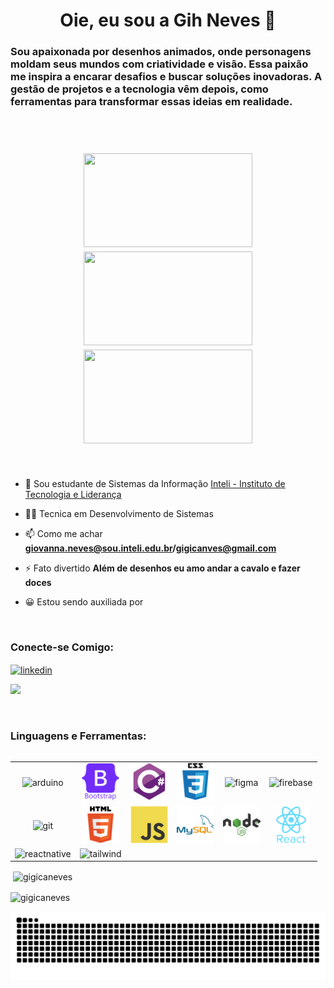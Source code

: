 <h1 align="center">Oie, eu sou a Gih Neves 🌟</h1>

<h3>
        Sou apaixonada por desenhos animados, onde personagens moldam seus mundos com criatividade e visão.  
        Essa paixão me inspira a encarar desafios e buscar soluções inovadoras.  
        A gestão de projetos e a tecnologia vêm depois, como ferramentas para transformar essas ideias em realidade.
      </h3>

<br>

<h1 align="center">
        <img height="150" width="270" src="https://i.pinimg.com/originals/72/9f/30/729f309ab7e2515452acfe0d26bc7342.gif" /> 
                <img height="150" width="270" src="https://media0.giphy.com/media/Fl7K2cgGi8K6Q/giphy.gif?cid=6c09b9521vgpeyxkdv0niv4holdkz6i7u576x6r3zso8tqgz&ep=v1_internal_gif_by_id&rid=giphy.gif&ct=g" />
        <img height="150" width="270"src="https://media4.giphy.com/media/XwzmDnasOtKmY/giphy.gif?cid=6c09b952jm5sz3o027kapk28oemajnvptzeqr9yram3cln1g&ep=v1_internal_gif_by_id&rid=giphy.gif&ct=g" /> 
</h1>  

<br>



- 🔭 Sou estudante de Sistemas da Informação [Inteli - Instituto de Tecnologia e Liderança](https://www.inteli.edu.br/)

- 👩‍💻 Tecnica em Desenvolvimento de Sistemas

- 📫 Como me achar **giovanna.neves@sou.inteli.edu.br/gigicanves@gmail.com**

- ⚡ Fato divertido **Além de desenhos eu amo andar a cavalo e fazer doces**

- 😀 Estou sendo auxiliada por 

<br>


<h3 align="left">Conecte-se Comigo:</h3>


<a href="https://www.linkedin.com/in/giovanna-neves-rodrigues-6927262b8/" ><img align="center" alt="linkedin" width="250" height="60" src="https://img.shields.io/badge/LinkedIn-blue?style=for-the-badge&logo=linkedin&logoColor=white"> </a>

<p><img  width="250" src="https://media4.giphy.com/media/v1.Y2lkPTc5MGI3NjExcDU3cnZpZjBnbWwzeTZ5bGE4dHp0ZDVqOXEwYWl5cHAxaXViM3Z4NCZlcD12MV9pbnRlcm5hbF9naWZfYnlfaWQmY3Q9Zw/fHRP7nAicEggw/200.webp" /></p>

<br>

<h3 align="left">Linguagens e Ferramentas:</h3>

<table align="left">
  <tr>
    <td align="center">
      <a href="https://www.arduino.cc/" target="_blank" rel="noreferrer" style="text-decoration: none;">
        <img src="https://cdn.worldvectorlogo.com/logos/arduino-1.svg" alt="arduino"  width="60" height="60"/><br/>
      </a>
    </td>
    <td align="center">
      <a href="https://getbootstrap.com" target="_blank" rel="noreferrer" style="text-decoration: none;">
        <img src="https://raw.githubusercontent.com/devicons/devicon/master/icons/bootstrap/bootstrap-plain-wordmark.svg" alt="bootstrap"  width="60" height="60"/><br/>
      </a>
    </td>
    <td align="center">
      <a href="https://www.w3schools.com/cs/" target="_blank" rel="noreferrer" style="text-decoration: none;">
        <img src="https://raw.githubusercontent.com/devicons/devicon/master/icons/csharp/csharp-original.svg" alt="csharp"  width="60" height="60"/><br/>
      </a>
    </td>
    <td align="center">
      <a href="https://www.w3schools.com/css/" target="_blank" rel="noreferrer" style="text-decoration: none;">
        <img src="https://raw.githubusercontent.com/devicons/devicon/master/icons/css3/css3-original-wordmark.svg" alt="css3" width="60" height="60"/><br/>
      </a>
    </td>
    <td align="center">
      <a href="https://www.figma.com/" target="_blank" rel="noreferrer" style="text-decoration: none;">
        <img src="https://www.vectorlogo.zone/logos/figma/figma-icon.svg" alt="figma"  width="60" height="60"/><br/>
      </a>
    </td>
    <td align="center">
      <a href="https://firebase.google.com/" target="_blank" rel="noreferrer" style="text-decoration: none;">
        <img src="https://www.vectorlogo.zone/logos/firebase/firebase-icon.svg" alt="firebase"  width="60" height="60"/><br/>
      </a>
    </td>
  </tr>
  <tr>
    <td align="center">
      <a href="https://git-scm.com/" target="_blank" rel="noreferrer" style="text-decoration: none;">
        <img src="https://www.vectorlogo.zone/logos/git-scm/git-scm-icon.svg" alt="git"  width="60" height="60"/><br/>
      </a>
    </td>
    <td align="center">
      <a href="https://www.w3.org/html/" target="_blank" rel="noreferrer" style="text-decoration: none;">
        <img src="https://raw.githubusercontent.com/devicons/devicon/master/icons/html5/html5-original-wordmark.svg" alt="html5"  width="60" height="60"/><br/>
      </a>
    </td>
    <td align="center">
      <a href="https://developer.mozilla.org/en-US/docs/Web/JavaScript" target="_blank" rel="noreferrer" style="text-decoration: none;">
        <img src="https://raw.githubusercontent.com/devicons/devicon/master/icons/javascript/javascript-original.svg" alt="javascript"  width="60" height="60"/><br/>
      </a>
    </td>
    <td align="center">
      <a href="https://www.mysql.com/" target="_blank" rel="noreferrer" style="text-decoration: none;">
        <img src="https://raw.githubusercontent.com/devicons/devicon/master/icons/mysql/mysql-original-wordmark.svg" alt="mysql"  width="60" height="60"/><br/>
      </a>
    </td>
    <td align="center">
      <a href="https://nodejs.org" target="_blank" rel="noreferrer" style="text-decoration: none;">
        <img src="https://raw.githubusercontent.com/devicons/devicon/master/icons/nodejs/nodejs-original-wordmark.svg" alt="nodejs"  width="60" height="60"/><br/>
      </a>
    </td>
    <td align="center">
      <a href="https://reactjs.org/" target="_blank" rel="noreferrer" style="text-decoration: none;">
        <img src="https://raw.githubusercontent.com/devicons/devicon/master/icons/react/react-original-wordmark.svg" alt="react"  width="60" height="60"/><br/>
      </a>
    </td>
  </tr>
  <tr>
    <td align="center">
      <a href="https://reactnative.dev/" target="_blank" rel="noreferrer" style="text-decoration: none;">
        <img src="https://reactnative.dev/img/header_logo.svg" alt="reactnative"  width="60" height="60"/><br/>
      </a>
    </td>
    <td align="center">
      <a href="https://tailwindcss.com/" target="_blank" rel="noreferrer" style="text-decoration: none;">
        <img src="https://www.vectorlogo.zone/logos/tailwindcss/tailwindcss-icon.svg" alt="tailwind" width="60" height="60"/><br/>
      </a>
    </td>
  </tr>
</table> 

<p>&nbsp;<img align="center" src="https://github-readme-stats.vercel.app/api?username=gigicaneves&show_icons=true&locale=en&theme=holi" alt="gigicaneves" /></p>

<p><img align="center" src="https://github-readme-stats.vercel.app/api/top-langs?username=gigicaneves&show_icons=true&locale=en&layout=compact&theme=holi" alt="gigicaneves" /></p>

![Snake animation](https://github.com/GigicaNeves/GigicaNeves/blob/output/github-contribution-grid-snake.svg)


